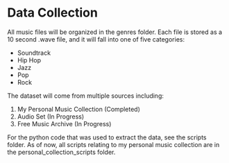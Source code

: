 # Data Collection

All music files will be organized in the genres folder. Each file is stored as a 10 second .wave file, and it will fall into one of five categories:

* Soundtrack
* Hip Hop
* Jazz
* Pop
* Rock

The dataset will come from multiple sources including:

1. My Personal Music Collection (Completed)
2. Audio Set (In Progress)
3. Free Music Archive (In Progress)

For the python code that was used to extract the data, see the scripts folder. As of now, all scripts relating to my personal music collection are  in the personal_collection_scripts folder.
